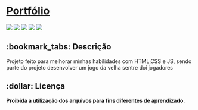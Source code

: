 <h1><a href="https://mateussanches.vercel.app/"> Portfólio </a></h1>

<div style="display: inline_block">

<img src="https://img.shields.io/badge/html5-%23E34F26.svg?style=for-the-badge&logo=html5&logoColor=white" />
<img src="https://img.shields.io/badge/css3-%231572B6.svg?style=for-the-badge&logo=css3&logoColor=white" />
<img src="https://img.shields.io/badge/javascript-%23323330.svg?style=for-the-badge&logo=javascript&logoColor=%23F7DF1E" />
<a href = "mailto:mateussanchesrodriguez@gmail.com"><img src="https://img.shields.io/badge/-Gmail-%23333?style=for-the-badge&logo=gmail&logoColor=white" target="_blank"></a>
<a href="https://www.linkedin.com/in/mateus-rodriguez/" target="_blank"><img src="https://img.shields.io/badge/-LinkedIn-%230077B5?style=for-the-badge&logo=linkedin&logoColor=white" target="_blank"></a>
  
  
  
</div>

<h2>:bookmark_tabs: Descrição</h2>
<p>Projeto feito para melhorar minhas habilidades com HTML,CSS e JS, sendo parte do projeto desenvolver um jogo da velha sentre doi jogadores</p>

<h2>:dollar: Licença</h2>
<b>Proibida a utilização dos arquivos para fins diferentes de aprendizado.</b>
